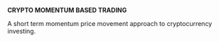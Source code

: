 **CRYPTO MOMENTUM BASED TRADING**

A short term momentum price movement approach to cryptocurrency investing.
